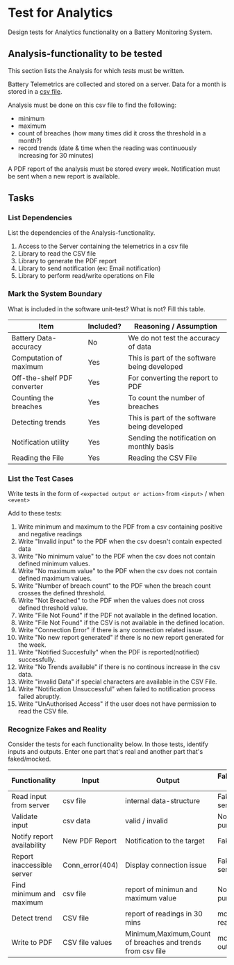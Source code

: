 # Test for Analytics

Design tests for Analytics functionality on a Battery Monitoring System.

## Analysis-functionality to be tested

This section lists the Analysis for which _tests_ must be written.

Battery Telemetrics are collected and stored on a server.
Data for a month is stored in a [csv file](https://en.wikipedia.org/wiki/Comma-separated_values).

Analysis must be done on this csv file to find the following:
- minimum
- maximum
- count of breaches (how many times did it cross the threshold in a month?)
- record trends (date & time when the reading was continuously increasing for 30 minutes)

A PDF report of the analysis must be stored every week.
Notification must be sent when a new report is available.

## Tasks

### List Dependencies

List the dependencies of the Analysis-functionality.

1. Access to the Server containing the telemetrics in a csv file
2. Library to read the CSV file
3. Library to generate the PDF report
4. Library to send notification (ex: Email notification) 
5. Library to perform read/write operations on File

### Mark the System Boundary

What is included in the software unit-test? What is not? Fill this table.

| Item                      | Included?     | Reasoning / Assumption
|---------------------------|---------------|---
Battery Data-accuracy       | No            | We do not test the accuracy of data
Computation of maximum      | Yes           | This is part of the software being developed
Off-the-shelf PDF converter | Yes           | For converting the report to PDF
Counting the breaches       | Yes           | To count the number of breaches
Detecting trends            | Yes           | This is part of the software being developed
Notification utility        | Yes           | Sending the notification on monthly basis
Reading the File            | Yes           | Reading the CSV File

### List the Test Cases

Write tests in the form of `<expected output or action>` from `<input>` / when `<event>`

Add to these tests:

1. Write minimum and maximum to the PDF from a csv containing positive and negative readings
2. Write "Invalid input" to the PDF when the csv doesn't contain expected data
3. Write "No minimum value" to the PDF when the csv does not contain defined minimum values.
4. Write "No maximum value" to the PDF when the csv does not contain defined maximum values.
5. Write "Number of breach count" to the PDF when the breach count crosses the defined threshold.
6. Write "Not Breached" to the PDF when the values does not cross defined threshold value.
7. Write "File Not Found" if the PDF not available in the defined location.
8. Write "File Not Found" if the CSV is not available in the defined location.
9. Write "Connection Error" if there is any connection related issue.
10. Write "No new report generated" if there is no new report generated for the week.
11. Write "Notified Succesfully" when the PDF is reported(notified) successfully.
12. Write "No Trends available" if there is no continous increase in the csv data.
13. Write "invalid Data" if special characters are available in the CSV File.
14. Write "Notification Unsuccessful" when failed to notification process failed abruptly.
15. Write "UnAuthorised Access" if the user does not have permission to read the CSV file.

### Recognize Fakes and Reality

Consider the tests for each functionality below.
In those tests, identify inputs and outputs.
Enter one part that's real and another part that's faked/mocked.

| Functionality            | Input           | Output                                                    | Faked/mocked part
|--------------------------|-----------------|-----------------------------------------------------------|------------------
Read input from server     | csv file        | internal data-structure                                   | Fake the server store
Validate input             | csv data        | valid / invalid                                           | None - it's a pure function
Notify report availability | New PDF Report  | Notification to the target                                | Fake the notify
Report inaccessible server | Conn_error(404) | Display connection issue                                  | Fake the server
Find minimum and maximum   | csv file        | report of minimun and maximum value                       | None - it's a pure function
Detect trend               | CSV file        | report of readings in 30 mins                             | mock the readings
Write to PDF               | CSV file values | Minimum,Maximum,Count of breaches and trends from csv file| mock the PDF output
